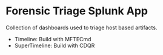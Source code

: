 # Forensic Triage Splunk App

Collection of dashboards used to triage host based artifacts.
* Timeline: Build with MFTECmd
* SuperTimeline: Build with CDQR
